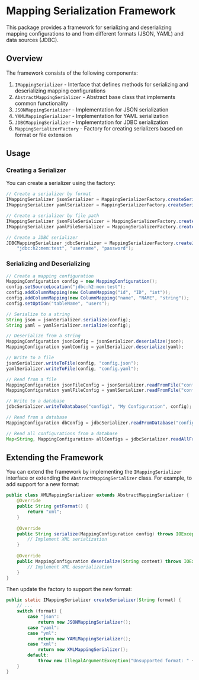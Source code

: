 # Mapping Serialization Framework

This package provides a framework for serializing and deserializing mapping configurations to and from different formats (JSON, YAML) and data sources (JDBC).

## Overview

The framework consists of the following components:

1. `IMappingSerializer` - Interface that defines methods for serializing and deserializing mapping configurations
2. `AbstractMappingSerializer` - Abstract base class that implements common functionality
3. `JSONMappingSerializer` - Implementation for JSON serialization
4. `YAMLMappingSerializer` - Implementation for YAML serialization
5. `JDBCMappingSerializer` - Implementation for JDBC serialization
6. `MappingSerializerFactory` - Factory for creating serializers based on format or file extension

## Usage

### Creating a Serializer

You can create a serializer using the factory:

```java
// Create a serializer by format
IMappingSerializer jsonSerializer = MappingSerializerFactory.createSerializer("json");
IMappingSerializer yamlSerializer = MappingSerializerFactory.createSerializer("yaml");

// Create a serializer by file path
IMappingSerializer jsonFileSerializer = MappingSerializerFactory.createSerializerForFile("config.json");
IMappingSerializer yamlFileSerializer = MappingSerializerFactory.createSerializerForFile("config.yaml");

// Create a JDBC serializer
JDBCMappingSerializer jdbcSerializer = MappingSerializerFactory.createJDBCSerializer(
    "jdbc:h2:mem:test", "username", "password");
```

### Serializing and Deserializing

```java
// Create a mapping configuration
MappingConfiguration config = new MappingConfiguration();
config.setSourceLocation("jdbc:h2:mem:test");
config.addColumnMapping(new ColumnMapping("id", "ID", "int"));
config.addColumnMapping(new ColumnMapping("name", "NAME", "string"));
config.setOption("tableName", "users");

// Serialize to a string
String json = jsonSerializer.serialize(config);
String yaml = yamlSerializer.serialize(config);

// Deserialize from a string
MappingConfiguration jsonConfig = jsonSerializer.deserialize(json);
MappingConfiguration yamlConfig = yamlSerializer.deserialize(yaml);

// Write to a file
jsonSerializer.writeToFile(config, "config.json");
yamlSerializer.writeToFile(config, "config.yaml");

// Read from a file
MappingConfiguration jsonFileConfig = jsonSerializer.readFromFile("config.json");
MappingConfiguration yamlFileConfig = yamlSerializer.readFromFile("config.yaml");

// Write to a database
jdbcSerializer.writeToDatabase("config1", "My Configuration", config);

// Read from a database
MappingConfiguration dbConfig = jdbcSerializer.readFromDatabase("config1");

// Read all configurations from a database
Map<String, MappingConfiguration> allConfigs = jdbcSerializer.readAllFromDatabase();
```

## Extending the Framework

You can extend the framework by implementing the `IMappingSerializer` interface or extending the `AbstractMappingSerializer` class. For example, to add support for a new format:

```java
public class XMLMappingSerializer extends AbstractMappingSerializer {
    @Override
    public String getFormat() {
        return "xml";
    }
    
    @Override
    public String serialize(MappingConfiguration config) throws IOException {
        // Implement XML serialization
    }
    
    @Override
    public MappingConfiguration deserialize(String content) throws IOException {
        // Implement XML deserialization
    }
}
```

Then update the factory to support the new format:

```java
public static IMappingSerializer createSerializer(String format) {
    // ...
    switch (format) {
        case "json":
            return new JSONMappingSerializer();
        case "yaml":
        case "yml":
            return new YAMLMappingSerializer();
        case "xml":
            return new XMLMappingSerializer();
        default:
            throw new IllegalArgumentException("Unsupported format: " + format);
    }
}
```
